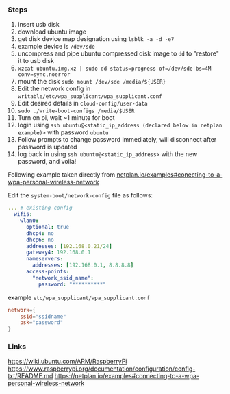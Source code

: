 ### Steps
1. insert usb disk
1. download ubuntu image
1. get disk device map designation using `lsblk -a -d -e7`
1. example device is `/dev/sde`
1. uncompress and pipe ubuntu compressed disk image to `dd` to "restore" it to usb disk
1. `xzcat ubuntu.img.xz | sudo dd status=progress of=/dev/sde bs=4M conv=sync,noerror`
1. mount the disk `sudo mount /dev/sde /media/${USER}`
1. Edit the network config in `writable/etc/wpa_supplicant/wpa_supplicant.conf`
1. Edit desired details in `cloud-config/user-data`
1. `sudo ./write-boot-configs /media/$USER`
1. Turn on pi, wait ~1 minute for boot
1. login using `ssh ubuntu@<static_ip_address (declared below in netplan example)>` with password `ubuntu`
1. Follow prompts to change password immediately, will disconnect after password is updated
1. log back in using `ssh ubuntu@<static_ip_address>` with the new password, and voila!


Following example taken directly from [netplan.io/examples#conecting-to-a-wpa-personal-wireless-network]()

Edit the `system-boot/network-config` file as follows:

```yaml
... # existing config
  wifis:
    wlan0:
      optional: true
      dhcp4: no
      dhcp6: no
      addresses: [192.168.0.21/24]
      gateway4: 192.168.0.1
      nameservers:
        addresses: [192.168.0.1, 8.8.8.8]
      access-points:
        "network_ssid_name":
          password: "**********"
```

example `etc/wpa_supplicant/wpa_supplicant.conf`

```conf
network={
    ssid="ssidname"
    psk="password"
}
```

### Links

https://wiki.ubuntu.com/ARM/RaspberryPi
https://www.raspberrypi.org/documentation/configuration/config-txt/README.md
https://netplan.io/examples#connecting-to-a-wpa-personal-wireless-network
